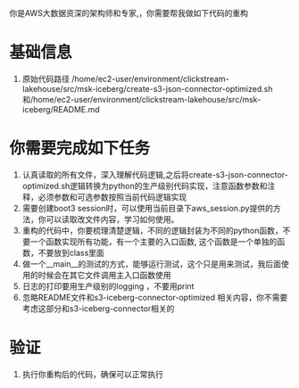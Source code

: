 你是AWS大数据资深的架构师和专家,，你需要帮我做如下代码的重构

# 基础信息
1. 原始代码路径 /home/ec2-user/environment/clickstream-lakehouse/src/msk-iceberg/create-s3-json-connector-optimized.sh 和/home/ec2-user/environment/clickstream-lakehouse/src/msk-iceberg/README.md 


# 你需要完成如下任务
1. 认真读取的所有文件，深入理解代码逻辑,之后将create-s3-json-connector-optimized.sh逻辑转换为python的生产级别代码实现，注意函数参数和注释，必须参数和可选参数按照当前代码逻辑实现
2. 需要创建boot3 session时，可以使用当前目录下aws_session.py提供的方法，你可以读取改文件内容，学习如何使用。
3. 重构的代码中，你要梳理清楚逻辑，不同的逻辑封装为不同的python函数，不要一个函数实现所有功能，有一个主要的入口函数, 这个函数是一个单独的函数，不要放到class里面
4. 做一个__main__的测试的方式，能够运行测试，这个只是用来测试，我后面使用的时候会在其它文件调用主入口函数使用
5. 日志的打印要用生产级别的logging ，不要用print
6. 忽略README文件和s3-iceberg-connector-optimized 相关内容，你不需要考虑这部分和s3-iceberg-connector相关的

# 验证
1. 执行你重构后的代码，确保可以正常执行